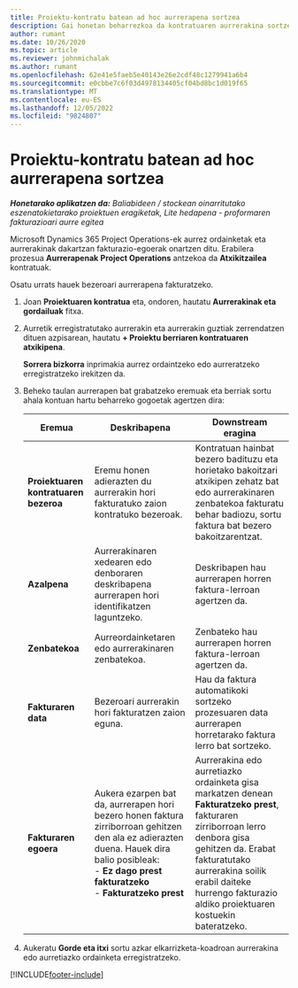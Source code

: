 ```yaml
---
title: Proiektu-kontratu batean ad hoc aurrerapena sortzea
description: Gai honetan beharrezkoa da kontratuaren aurrerakina sortzeari buruzko informazioa.
author: rumant
ms.date: 10/26/2020
ms.topic: article
ms.reviewer: johnmichalak
ms.author: rumant
ms.openlocfilehash: 62e41e5faeb5e40143e26e2cdf48c1279941a6b4
ms.sourcegitcommit: e0cbbe7c6f03d4978134405cf04bd8bc1d019f65
ms.translationtype: MT
ms.contentlocale: eu-ES
ms.lasthandoff: 12/05/2022
ms.locfileid: "9824807"
---
```

# <a name="create-an-ad-hoc-advance-on-a-project-contract"></a>Proiektu-kontratu batean ad hoc aurrerapena sortzea

_**Honetarako aplikatzen da:** Baliabideen / stockean oinarritutako eszenatokietarako proiektuen eragiketak, Lite hedapena - proformaren fakturazioari aurre egitea_

Microsoft Dynamics 365 Project Operations-ek aurrez ordainketak eta aurrerakinak dakartzan fakturazio-egoerak onartzen ditu. Erabilera prozesua **Aurrerapenak** **Project Operations** antzekoa da **Atxikitzailea** kontratuak. 

Osatu urrats hauek bezeroari aurrerapena fakturatzeko.

1. Joan **Proiektuaren kontratua** eta, ondoren, hautatu **Aurrerakinak eta gordailuak** fitxa.
2. Aurretik erregistratutako aurrerakin eta aurrerakin guztiak zerrendatzen dituen azpisarean, hautatu **+ Proiektu berriaren kontratuaren atxikipena**. 

    **Sorrera bizkorra** inprimakia aurrez ordaintzeko edo aurreratzeko erregistratzeko irekitzen da.
    
3. Beheko taulan aurrerapen bat grabatzeko eremuak eta berriak sortu ahala kontuan hartu beharreko gogoetak agertzen dira:

    | Eremua | Deskribapena | Downstream eragina |
    | --- | --- | --- |
    | **Proiektuaren kontratuaren bezeroa** | Eremu honen adierazten du aurrerakin hori fakturatuko zaion kontratuko bezeroak. | Kontratuan hainbat bezero badituzu eta horietako bakoitzari atxikipen zehatz bat edo aurrerakinaren zenbatekoa fakturatu behar badiozu, sortu faktura bat bezero bakoitzarentzat. |
    | **Azalpena** | Aurrerakinaren xedearen edo denboraren deskribapena aurrerapen hori identifikatzen laguntzeko. | Deskribapen hau aurrerapen horren faktura-lerroan agertzen da. |
    | **Zenbatekoa** | Aurreordainketaren edo aurrerakinaren zenbatekoa. | Zenbateko hau aurrerapen horren faktura-lerroan agertzen da. |
    | **Fakturaren data** | Bezeroari aurrerakin hori fakturatzen zaion eguna. | Hau da faktura automatikoki sortzeko prozesuaren data aurrerapen horretarako faktura lerro bat sortzeko. |
    | **Fakturaren egoera** | Aukera ezarpen bat da, aurrerapen hori bezero honen faktura zirriborroan gehitzen den ala ez adierazten duena. Hauek dira balio posibleak:</br>- **Ez dago prest fakturatzeko**</br>- **Fakturatzeko prest** | Aurrerakina edo aurretiazko ordainketa gisa markatzen denean **Fakturatzeko prest**, fakturaren zirriborroan lerro denbora gisa gehitzen da. Erabat fakturatutako aurrerakina soilik erabil daiteke hurrengo fakturazio aldiko proiektuaren kostuekin bateratzeko. |

4. Aukeratu **Gorde eta itxi** sortu azkar elkarrizketa-koadroan aurrerakina edo aurretiazko ordainketa erregistratzeko.


[!INCLUDE[footer-include](../../includes/footer-banner.md)]
